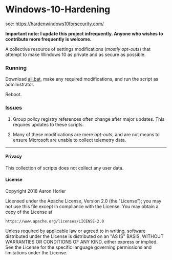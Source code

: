 # Windows-10-Hardening

see: https://hardenwindows10forsecurity.com/

**Important note: I update this project infrequently. Anyone who wishes to contribute more frequently is welcome.**

A collective resource of settings modifications (*mostly opt-outs*) that attempt to make Windows 10 as private and as secure as possible.

### Running

Download [all.bat](https://raw.githubusercontent.com/aghorler/Windows-10-Hardening/master/all.bat), make any required modifications, and run the script as administrator.

Reboot.

### Issues

1. Group policy registry references often change after major updates. This requires updates to these scripts.

2. Many of these modifications are mere *opt-outs*, and are not means to ensure Microsoft are unable to collect telemetry data.

---

#### Privacy

This collection of scripts does not collect any user data. 

#### License

Copyright 2018 Aaron Horler

Licensed under the Apache License, Version 2.0 (the "License");
you may not use this file except in compliance with the License.
You may obtain a copy of the License at

    https://www.apache.org/licenses/LICENSE-2.0

Unless required by applicable law or agreed to in writing, software
distributed under the License is distributed on an "AS IS" BASIS,
WITHOUT WARRANTIES OR CONDITIONS OF ANY KIND, either express or implied.
See the License for the specific language governing permissions and
limitations under the License.
